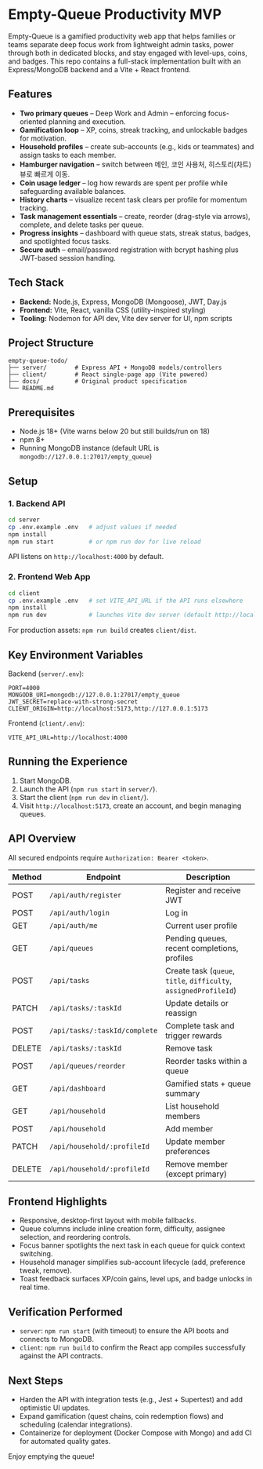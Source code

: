 # Empty-Queue Productivity MVP

Empty-Queue is a gamified productivity web app that helps families or teams separate deep focus work from lightweight admin tasks, power through both in dedicated blocks, and stay engaged with level-ups, coins, and badges. This repo contains a full-stack implementation built with an Express/MongoDB backend and a Vite + React frontend.

## Features

- **Two primary queues** – Deep Work and Admin – enforcing focus-oriented planning and execution.
- **Gamification loop** – XP, coins, streak tracking, and unlockable badges for motivation.
- **Household profiles** – create sub-accounts (e.g., kids or teammates) and assign tasks to each member.
- **Hamburger navigation** – switch between 메인, 코인 사용처, 히스토리(차트) 뷰로 빠르게 이동.
- **Coin usage ledger** – log how rewards are spent per profile while safeguarding available balances.
- **History charts** – visualize recent task clears per profile for momentum tracking.
- **Task management essentials** – create, reorder (drag-style via arrows), complete, and delete tasks per queue.
- **Progress insights** – dashboard with queue stats, streak status, badges, and spotlighted focus tasks.
- **Secure auth** – email/password registration with bcrypt hashing plus JWT-based session handling.

## Tech Stack

- **Backend:** Node.js, Express, MongoDB (Mongoose), JWT, Day.js
- **Frontend:** Vite, React, vanilla CSS (utility-inspired styling)
- **Tooling:** Nodemon for API dev, Vite dev server for UI, npm scripts

## Project Structure

```
empty-queue-todo/
├── server/        # Express API + MongoDB models/controllers
├── client/        # React single-page app (Vite powered)
├── docs/          # Original product specification
└── README.md
```

## Prerequisites

- Node.js 18+ (Vite warns below 20 but still builds/run on 18)
- npm 8+
- Running MongoDB instance (default URL is `mongodb://127.0.0.1:27017/empty_queue`)

## Setup

### 1. Backend API

```bash
cd server
cp .env.example .env   # adjust values if needed
npm install
npm run start          # or npm run dev for live reload
```

API listens on `http://localhost:4000` by default.

### 2. Frontend Web App

```bash
cd client
cp .env.example .env   # set VITE_API_URL if the API runs elsewhere
npm install
npm run dev            # launches Vite dev server (default http://localhost:5173)
```

For production assets: `npm run build` creates `client/dist`.

## Key Environment Variables

Backend (`server/.env`):

```
PORT=4000
MONGODB_URI=mongodb://127.0.0.1:27017/empty_queue
JWT_SECRET=replace-with-strong-secret
CLIENT_ORIGIN=http://localhost:5173,http://127.0.0.1:5173
```

Frontend (`client/.env`):

```
VITE_API_URL=http://localhost:4000
```

## Running the Experience

1. Start MongoDB.
2. Launch the API (`npm run start` in `server/`).
3. Start the client (`npm run dev` in `client/`).
4. Visit `http://localhost:5173`, create an account, and begin managing queues.

## API Overview

All secured endpoints require `Authorization: Bearer <token>`.

| Method | Endpoint                       | Description |
|--------|---------------------------------|-------------|
| POST   | `/api/auth/register`            | Register and receive JWT |
| POST   | `/api/auth/login`               | Log in |
| GET    | `/api/auth/me`                  | Current user profile |
| GET    | `/api/queues`                   | Pending queues, recent completions, profiles |
| POST   | `/api/tasks`                    | Create task (`queue`, `title`, `difficulty`, `assignedProfileId`) |
| PATCH  | `/api/tasks/:taskId`            | Update details or reassign |
| POST   | `/api/tasks/:taskId/complete`   | Complete task and trigger rewards |
| DELETE | `/api/tasks/:taskId`            | Remove task |
| POST   | `/api/queues/reorder`           | Reorder tasks within a queue |
| GET    | `/api/dashboard`                | Gamified stats + queue summary |
| GET    | `/api/household`                | List household members |
| POST   | `/api/household`                | Add member |
| PATCH  | `/api/household/:profileId`     | Update member preferences |
| DELETE | `/api/household/:profileId`     | Remove member (except primary) |

## Frontend Highlights

- Responsive, desktop-first layout with mobile fallbacks.
- Queue columns include inline creation form, difficulty, assignee selection, and reordering controls.
- Focus banner spotlights the next task in each queue for quick context switching.
- Household manager simplifies sub-account lifecycle (add, preference tweak, remove).
- Toast feedback surfaces XP/coin gains, level ups, and badge unlocks in real time.

## Verification Performed

- `server`: `npm run start` (with timeout) to ensure the API boots and connects to MongoDB.
- `client`: `npm run build` to confirm the React app compiles successfully against the API contracts.

## Next Steps

- Harden the API with integration tests (e.g., Jest + Supertest) and add optimistic UI updates.
- Expand gamification (quest chains, coin redemption flows) and scheduling (calendar integrations).
- Containerize for deployment (Docker Compose with Mongo) and add CI for automated quality gates.

Enjoy emptying the queue!
